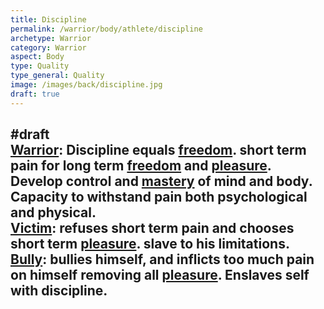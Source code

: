 ```yaml
---
title: Discipline
permalink: /warrior/body/athlete/discipline
archetype: Warrior
category: Warrior
aspect: Body
type: Quality
type_general: Quality
image: /images/back/discipline.jpg
draft: true
---
```

#draft   
[Warrior](/warrior/mature_warrior): Discipline equals [freedom](/lover/spirit/jester/freedom). short term pain for long term [freedom](/lover/spirit/jester/freedom) and [pleasure](/lover/heart/care_giver/pleasure). Develop control and [mastery](/magician/mature_magician/mastery) of mind and body. Capacity to withstand pain both psychological and physical.   
[Victim](/warrior/mature_warrior/victim_shadow): refuses short term pain and chooses short term [pleasure](/lover/heart/care_giver/pleasure). slave to his limitations.   
[Bully](/warrior/mature_warrior/bully_shadow): bullies himself, and inflicts too much pain on himself removing all [pleasure](/lover/heart/care_giver/pleasure). Enslaves self with discipline.
---
